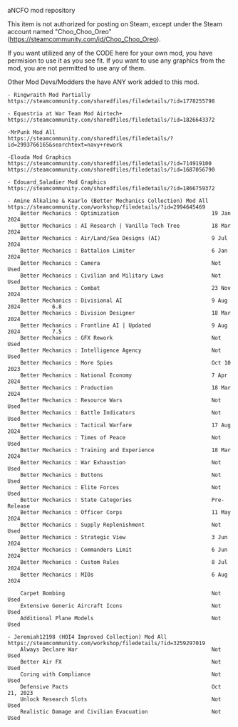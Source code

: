 aNCFO mod repository

This item is not authorized for posting on Steam, except under the Steam account named "Choo_Choo_Oreo" (https://steamcommunity.com/id/Choo_Choo_Oreo).



If you want utilized any of the CODE here for your own mod, you have permision to use it as you see fit.
If you want to use any graphics from the mod, you are not permitted to use any of them.

Other Mod Devs/Modders the have ANY work added to this mod.

	- Ringwraith Mod Partially
	https://steamcommunity.com/sharedfiles/filedetails/?id=1778255798

	- Equestria at War Team Mod Airtech+
	https://steamcommunity.com/sharedfiles/filedetails/?id=1826643372

	-MrPunk Mod All
	https://steamcommunity.com/sharedfiles/filedetails/?id=2993766165&searchtext=navy+rework

	-Elouda Mod Graphics
	https://steamcommunity.com/sharedfiles/filedetails/?id=714919100
	https://steamcommunity.com/sharedfiles/filedetails/?id=1687056790

	- Edouard_Saladier Mod Graphics
	https://steamcommunity.com/sharedfiles/filedetails/?id=1866759372

	- Amine Alkaline & Kaarlo (Better Mechanics Collection) Mod All
	https://steamcommunity.com/workshop/filedetails/?id=2994645469
		Better Mechanics : Optimization								19 Jan 2024
		Better Mechanics : AI Research | Vanilla Tech Tree			18 Mar 2024
		Better Mechanics : Air/Land/Sea Designs (AI)				9 Jul 2024
		Better Mechanics : Battalion Limiter						6 Jan 2024
		Better Mechanics : Camera									Not Used
		Better Mechanics : Civilian and Military Laws				Not Used
		Better Mechanics : Combat									23 Nov 2024
		Better Mechanics : Divisional AI							9 Aug 2024			6.8
		Better Mechanics : Division Designer						18 Mar 2024
		Better Mechanics : Frontline AI | Updated					9 Aug 2024			7.5
		Better Mechanics : GFX Rework								Not Used
		Better Mechanics : Intelligence Agency						Not Used
		Better Mechanics : More Spies								Oct 10 2023
		Better Mechanics : National Economy							7 Apr 2024
		Better Mechanics : Production								18 Mar 2024
		Better Mechanics : Resource Wars							Not Used
		Better Mechanics : Battle Indicators						Not Used
		Better Mechanics : Tactical Warfare							17 Aug 2024
		Better Mechanics : Times of Peace							Not Used
		Better Mechanics : Training and Experience					18 Mar 2024
		Better Mechanics : War Exhaustion							Not Used
		Better Mechanics : Buttons									Not Used
		Better Mechanics : Elite Forces								Not Used
		Better Mechanics : State Categories							Pre-Release
		Better Mechanics : Officer Corps							11 May 2024
		Better Mechanics : Supply Replenishment						Not Used
		Better Mechanics : Strategic View							3 Jun 2024
		Better Mechanics : Commanders Limit							6 Jun 2024
		Better Mechanics : Custom Rules								8 Jul 2024
		Better Mechanics : MIOs										6 Aug 2024

		Carpet Bombing												Not Used
		Extensive Generic Aircraft Icons							Not Used
		Additional Plane Models										Not Used

	- Jeremiah12198 (HOI4 Improved Collection) Mod All
	https://steamcommunity.com/workshop/filedetails/?id=3259297019
		Always Declare War											Not Used
		Better Air FX												Not Used
		Coring with Compliance										Not Used
		Defensive Pacts												Oct 21, 2023
		Unlock Research Slots										Not Used
		Realistic Damage and Civilian Evacuation					Not Used